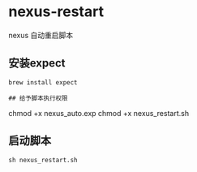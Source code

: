 # nexus-restart
nexus 自动重启脚本



## 安装expect

```
brew install expect

## 给予脚本执行权限

```
chmod +x nexus_auto.exp
chmod +x nexus_restart.sh

## 启动脚本

```
sh nexus_restart.sh


